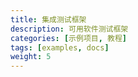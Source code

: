 ```yaml
---
title: 集成测试框架
description: 可用软件测试框架
categories: [示例项目, 教程]
tags: [examples, docs]
weight: 5
---
```


